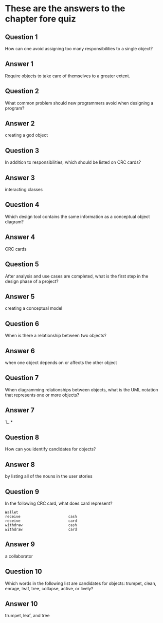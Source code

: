 # These are the answers to the chapter fore quiz

## Question 1
How can one avoid assigning too many responsibilities to a single object?

## Answer 1
Require objects to take care of themselves to a greater extent.


## Question 2
What common problem should new programmers avoid when designing a program?

## Answer 2
creating a god object

## Question 3
In addition to responsibilities, which should be listed on CRC cards?

## Answer 3
interacting classes


## Question 4
Which design tool contains the same information as a conceptual object diagram?

## Answer 4
CRC cards

## Question 5
After analysis and use cases are completed, what is the first step in the design phase of a project?

## Answer 5
creating a conceptual model


## Question 6
When is there a relationship between two objects?

## Answer 6
when one object depends on or affects the other object

## Question 7
When diagramming relationships between objects, what is the UML notation that represents one or more objects?

## Answer 7
1…*

## Question 8
How can you identify candidates for objects?

## Answer 8
by listing all of the nouns in the user stories


## Question 9
In the following CRC card, what does card represent?

```
Wallet
receive                      cash
receive                      card
withdraw                     cash
withdraw                     card
```

## Answer 9
a collaborator

## Question 10
Which words in the following list are candidates for objects: trumpet, clean, enrage, leaf, tree, collapse, active, or lively?

## Answer 10
trumpet, leaf, and tree